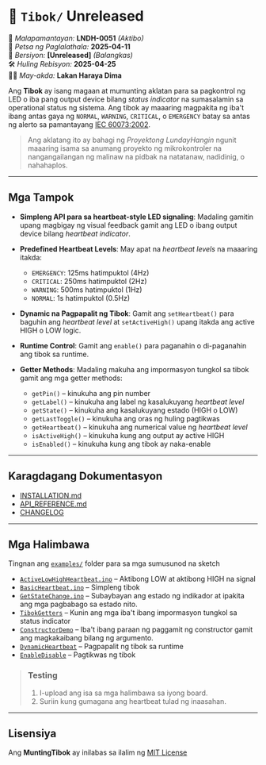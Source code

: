 # 📖 `Tibok/` Unreleased

📜 *Malapamantayan:* **LNDH-0051** *(Aktibo)*  
📅 *Petsa ng Paglalathala:* **2025-04-11**  
🔢 *Bersiyon:* **[Unreleased]** *(Balangkas)*  
🛠️ *Huling Rebisyon:* **2025-04-25**  
👨‍💻 *May-akda:* **Lakan Haraya Dima**  

Ang **Tibok** ay isang magaan at mumunting aklatan para sa
pagkontrol ng LED o iba pang output device bilang *status indicator* na
sumasalamin sa operational status ng sistema. Ang tibok ay maaaring magpakita ng
iba't ibang antas gaya ng `NORMAL`, `WARNING`, `CRITICAL`, o `EMERGENCY` batay sa antas ng alerto sa pamantayang
[IEC 60073:2002](https://webstore.iec.ch/en/publication/587).

> Ang aklatang ito ay bahagi ng *Proyektong LundayHangin* ngunit
> maaaring isama sa anumang proyekto ng mikrokontroler na
> nangangailangan ng malinaw na pidbak na natatanaw, nadidinig, o
> nahahaplos.

---

## Mga Tampok

- **Simpleng API para sa heartbeat-style LED signaling**: Madaling gamitin upang magbigay ng visual feedback gamit ang LED o ibang output device bilang *heartbeat indicator*.

- **Predefined Heartbeat Levels**: May apat na *heartbeat levels* na maaaring itakda:
  - `EMERGENCY`: 125ms hatimpuktol (4Hz)
  - `CRITICAL`: 250ms hatimpuktol (2Hz)
  - `WARNING`: 500ms hatimpuktol (1Hz)
  - `NORMAL`: 1s hatimpuktol (0.5Hz)

- **Dynamic na Pagpapalit ng Tibok**: Gamit ang `setHeartbeat()` para baguhin ang *heartbeat level* at `setActiveHigh()` upang itakda ang active HIGH o LOW logic.

- **Runtime Control**: Gamit ang `enable()` para paganahin o di-paganahin ang tibok sa runtime.

- **Getter Methods**: Madaling makuha ang impormasyon tungkol sa tibok gamit ang mga getter methods:
  - `getPin()` – kinukuha ang pin number
  - `getLabel()` – kinukuha ang label ng kasalukuyang *heartbeat level*
  - `getState()` – kinukuha ang kasalukuyang estado (HIGH o LOW)
  - `getLastToggle()` – kinukuha ang oras ng huling pagtikwas
  - `getHeartbeat()` – kinukuha ang numerical value ng *heartbeat level*
  - `isActiveHigh()` – kinukuha kung ang output ay active HIGH
  - `isEnabled()` – kinukuha kung ang tibok ay naka-enable

---

## Karagdagang Dokumentasyon

- [INSTALLATION.md](../docs/INSTALLATION.md)
- [API_REFERENCE.md](../docs/API_REFERENCE.md)
- [CHANGELOG](../docs/CHANGELOG)

---

## Mga Halimbawa

Tingnan ang [`examples/`](../examples/) folder para sa mga sumusunod na sketch

- [`ActiveLowHighHeartbeat.ino`](../examples/ActiveLowHighHeartbeat/) – Aktibong LOW at aktibong HIGH na signal
- [`BasicHeartbeat.ino`](../examples/BasicHeartbeat/) – Simpleng tibok
- [`GetStateChange.ino`](../examples/GetStateChange/) – Subaybayan ang estado ng indikador at ipakita ang mga pagbabago sa estado nito.
- [`TibokGetters`](../examples/TibokGetters/) – Kunin ang mga iba't ibang impormasyon tungkol sa status indicator
- [`ConstructorDemo`](../examples/ConstructorDemo/) – Iba't ibang paraan ng paggamit ng constructor gamit ang magkakaibang bilang ng argumento.
- [`DynamicHeartbeat`](../examples/DynamicHeartbeat/) – Pagpapalit ng tibok sa runtime
- [`EnableDisable`](../examples/EnableDisable/) – Pagtikwas ng tibok

> ### Testing
> 1. I-upload ang isa sa mga halimbawa sa iyong board.
> 2. Suriin kung gumagana ang heartbeat tulad ng inaasahan.

---

## Lisensiya

Ang **MuntingTibok** ay inilabas sa ilalim ng [MIT License](LICENSE)